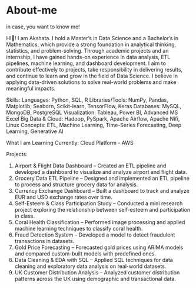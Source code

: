 # About-me
in case, you want to know me!

HI👋! I am Akshata.
I hold a Master’s in Data Science and a Bachelor’s in Mathematics, which provide a strong foundation in analytical thinking, statistics, and problem-solving. Through academic projects and an internship, I have gained hands-on experience in data analysis, ETL pipelines, machine learning, and dashboard development.
I aim to contribute effectively to projects, take responsibility in delivering results, and continue to learn and grow in the field of Data Science. I believe in applying data-driven solutions to solve real-world problems and make meaningful impacts.

Skills:
Languages: Python, SQL, R
Libraries/Tools: NumPy, Pandas, Matplotlib, Seaborn, Scikit-learn, TensorFlow, Keras
Databases: MySQL, MongoDB, PostgreSQL
Visualization: Tableau, Power BI, Advanced MS Excel
Big Data & Cloud: Hadoop, PySpark, Apache Airflow, Apache Nifi, Linux
Concepts: ETL, Machine Learning, Time-Series Forecasting, Deep Learning, Generative AI

What I am Learning Currently: Cloud Platform - AWS

Projects: 
1. Airport & Flight Data Dashboard – Created an ETL pipeline and developed a dashboard to visualize and analyze airport and flight data.
2. Grocery Data ETL Pipeline – Designed and implemented an ETL pipeline to process and structure grocery data for analysis.
3. Currency Exchange Dashboard  – Built a dashboard to track and analyze EUR and USD exchange rates over time.
4. Self-Esteem & Class Participation Study – Conducted a mini research project exploring the relationship between self-esteem and participation in class.
5. Coral Health Classification – Performed image processing and applied machine learning techniques to classify coral health.
6. Fraud Detection System – Developed a model to detect fraudulent transactions in datasets.
7. Gold Price Forecasting – Forecasted gold prices using ARIMA models and compared custom-built models with predefined ones.
8. Data Cleaning & EDA with SQL – Applied SQL techniques for data cleaning and exploratory data analysis on real-world datasets.
9. UK Customer Distribution Analysis – Analyzed customer distribution patterns across the UK using demographic and transactional data.
